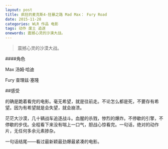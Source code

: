 ```yaml
---
layout: post
title: 疯狂的麦克斯4-狂暴之路 Mad Max： Fury Road
date: 2015-11-28
categories: WLR 作品 电影
tags: 动作 废土 追逐
onewords: 震撼心灵的沙漠大战。
---
```

> 震撼心灵的沙漠大战。

####角色

Max 汤姆·哈迪

Fury 查理兹·塞隆  

##感受

的确是跪着看完的电影。毫无希望，就是往前走。不论怎么都是死，不要存有希望。因为有希望就是会失望，就会崩溃。

茫茫大沙漠，几十辆战车追逐战斗。血腥的杀戮，惨烈的爆炸。不停歇的引擎，不停歇的步伐。全程看下来没有喘上一口气，胆战心惊看完。一句话，绝对的动作片，无任何多余元素掺杂。

一句话结尾——看过最新颖最劲爆最紧凑的电影。